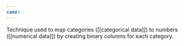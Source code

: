 ```yaml
---
same:
---
```

Technique used to map categories ([[categorical data]]) to numbers ([[numerical data]]) by creating binary columns for each category. 